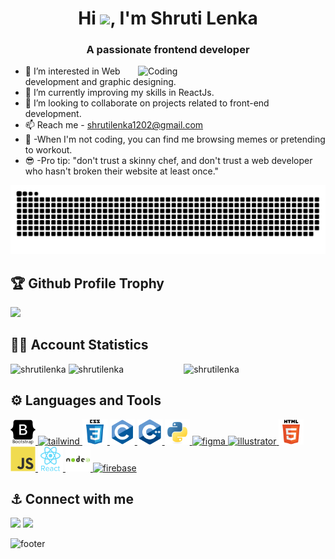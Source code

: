 <h1 align="center">Hi <img src="https://emojis.slackmojis.com/emojis/images/1531849430/4246/blob-sunglasses.gif?1531849430"width="30"/>, I'm Shruti Lenka</h1>
<h3 align="center">A passionate frontend developer</h3>
<img align="right" alt="Coding" width="300" src="https://media.giphy.com/media/3oKIPnAiaMCws8nOsE/giphy.gif">
<!-- https://media.giphy.com/media/L8K62iTDkzGX6/giphy.gif -->

- 👀 I’m interested in Web development and graphic designing.
- 🌱 I’m currently improving my skills in ReactJs.
- 💞️ I’m looking to collaborate on projects related to front-end development.
- 📫 Reach me - shrutilenka1202@gmail.com
- 🍵 -When I'm not coding, you can find me browsing memes or pretending to workout.
- 😎 -Pro tip: "don't trust a skinny chef, and don't trust a web developer who hasn't broken their website at least once."

![𝙶𝚒𝚝𝚑𝚞𝚋 𝙲𝚘𝚗𝚝𝚛𝚒𝚋𝚞𝚝𝚒𝚘𝚗 𝙶𝚛𝚊𝚙𝚑](https://raw.githubusercontent.com/Platane/snk/output/github-contribution-grid-snake.svg)

<!--Start here-->
<h2>🏆 Github Profile Trophy</h2>
<a href="https://github.com/ryo-ma/github-profile-trophy">
  <img height="200" src="https://github-profile-trophy.vercel.app/?username=shrutilenka&column=8&row=1&theme=monokai&no-frame=true"/>
</a>
<!--End here-->

<!-- GitHub Stats  Start here -->
<h2>👩‍💻 Account Statistics</h2>

<!-- <p><img src="https://github-readme-stats.vercel.app/api?username=shrutilenka&show_icons=true&theme=dracula&count_private=true)](https://github.com/anuraghazra/github-readme-stats" alt="GitHub stats" align="left"></p> -->
 <img width="45%" align="right" src="https://github-readme-stats.vercel.app/api/top-langs?username=shrutilenka&show_icons=true&locale=en&theme=gotham" alt="shrutilenka" />
 <img width="50%" src="https://github-readme-stats.vercel.app/api?username=shrutilenka&show_icons=true&locale=en&theme=gotham" alt="shrutilenka" />
 <img width="50%" src="https://github-readme-streak-stats.herokuapp.com/?user=shrutilenka&theme=gotham" alt="shrutilenka" />   
<!-- End here -->

<!-- starts here -->

<!-- ### 📊 Most Used Language  -->
<!-- <p><img src="https://github-readme-stats.vercel.app/api/top-langs?username=shrutilenka&show_icons=true&locale=en&layout=compact&theme=tokyonight" alt="shrutilenka" /></p> -->
 
<!-- ends here -->

<!-- Start Here   -->

<!--  ### 👩‍💻 Languages and Tools

<code><img height="40" width="40" src="https://raw.githubusercontent.com/github/explore/80688e429a7d4ef2fca1e82350fe8e3517d3494d/topics/python/python.png"></code>
<code><img height="40" width="40" src="https://www.naveedashfaq.me/img/c++.png"></code>
<code><img height="40" width="40" src="https://cdn.iconscout.com/icon/free/png-512/c-programming-569564.png"></code>
<code><img height="40" width="40" src="https://raw.githubusercontent.com/github/explore/80688e429a7d4ef2fca1e82350fe8e3517d3494d/topics/html/html.png"></code>
<code><img height="40" width="40" src="https://raw.githubusercontent.com/github/explore/80688e429a7d4ef2fca1e82350fe8e3517d3494d/topics/javascript/javascript.png"></code>
 -->


<!-- End here -->

<!--  ### GitHub Gists List Start here 

<details>
  <summary> 📈 &nbsp; <i>My  Gists List Card</i></summary>
  
  [![My Gists List Card]( https://gists-readme.yizack.com/api?user={shrutilenka})]

</details> -->

<!-- End here -->

<!-- End here -->

<!--  Start here  -->
<!-- 
 ### 📈 GitHub Streaks 
 
<details>
  <summary>  &nbsp; <i>here</i></summary>
  
  [![GitHub Streak](https://github-readme-streak-stats.herokuapp.com/?user=shrutilenka&theme=gotham)](https://git.io/streak-stats)

    <img width="50%" src="https://github-readme-streak-stats.herokuapp.com/?user=shrutilenka&theme=gotham" alt="shrutilenka" />
 
</details>  -->

<!-- End here -->

<!-- starts here -->
<h2>⚙️ Languages and Tools</h2>
<!--  -->
<p align="left"> 
<a href="https://getbootstrap.com" target="_blank" rel="noreferrer"> <img src="https://raw.githubusercontent.com/devicons/devicon/master/icons/bootstrap/bootstrap-plain-wordmark.svg" alt="bootstrap" width="40" height="40"/> </a>
   <a href="https://tailwindcss.com/" target="_blank" rel="noreferrer"> <img src="https://www.vectorlogo.zone/logos/tailwindcss/tailwindcss-icon.svg" alt="tailwind" width="40" height="40"/> </a> 
  <a href="https://www.w3schools.com/css/" target="_blank" rel="noreferrer"> <img src="https://raw.githubusercontent.com/devicons/devicon/master/icons/css3/css3-original-wordmark.svg" alt="css3" width="40" height="40"/> </a>
<!--    -->
<a href="https://www.cprogramming.com/" target="_blank" rel="noreferrer"> <img src="https://raw.githubusercontent.com/devicons/devicon/master/icons/c/c-original.svg" alt="c" width="40" height="40"/> </a>
 <a href="https://www.w3schools.com/cpp/" target="_blank" rel="noreferrer"> <img src="https://raw.githubusercontent.com/devicons/devicon/master/icons/cplusplus/cplusplus-original.svg" alt="cplusplus" width="40" height="40"/> </a>
 <a href="https://www.python.org" target="_blank" rel="noreferrer"> <img src="https://raw.githubusercontent.com/devicons/devicon/master/icons/python/python-original.svg" alt="python" width="40" height="40"/> </a> 
<!--    -->
 <a href="https://www.figma.com/" target="_blank" rel="noreferrer"> <img src="https://www.vectorlogo.zone/logos/figma/figma-icon.svg" alt="figma" width="40" height="40"/> </a>
   <a href="https://www.adobe.com/in/products/illustrator.html" target="_blank" rel="noreferrer"> <img src="https://www.vectorlogo.zone/logos/adobe_illustrator/adobe_illustrator-icon.svg" alt="illustrator" width="40" height="40"/>
<!--    -->
<a href="https://www.w3.org/html/" target="_blank" rel="noreferrer"> <img src="https://raw.githubusercontent.com/devicons/devicon/master/icons/html5/html5-original-wordmark.svg" alt="html5" width="40" height="40"/> </a>    
<a href="https://developer.mozilla.org/en-US/docs/Web/JavaScript" target="_blank" rel="noreferrer"> <img src="https://raw.githubusercontent.com/devicons/devicon/master/icons/javascript/javascript-original.svg" alt="javascript" width="40" height="40"/> </a> 
<a href="https://reactjs.org/" target="_blank" rel="noreferrer"> <img src="https://raw.githubusercontent.com/devicons/devicon/master/icons/react/react-original-wordmark.svg" alt="react" width="40" height="40"/> </a> 
<!-- <a href="https://nextjs.org/" target="_blank" rel="noreferrer"> <img src="https://cdn.worldvectorlogo.com/logos/nextjs-2.svg" alt="nextjs" width="40" height="40"/> </a>
<!--    --> 
<a href="https://nodejs.org" target="_blank" rel="noreferrer"> <img src="https://raw.githubusercontent.com/devicons/devicon/master/icons/nodejs/nodejs-original-wordmark.svg" alt="nodejs" width="40" height="40"/> </a>
<a href="https://firebase.google.com/" target="_blank" rel="noreferrer"> <img src="https://www.vectorlogo.zone/logos/firebase/firebase-icon.svg" alt="firebase" width="40" height="40"/> </a> 
<!-- <a href="https://www.mongodb.com/" target="_blank" rel="noreferrer"> <img src="https://raw.githubusercontent.com/devicons/devicon/master/icons/mongodb/mongodb-original-wordmark.svg" alt="mongodb" width="40" height="40"/> </a>
<a href="https://www.mysql.com/" target="_blank" rel="noreferrer"> <img src="https://raw.githubusercontent.com/devicons/devicon/master/icons/mysql/mysql-original-wordmark.svg" alt="mysql" width="40" height="40"/> </a>  -->
<!-- <a href="https://postman.com" target="_blank" rel="noreferrer"> <img src="https://www.vectorlogo.zone/logos/getpostman/getpostman-icon.svg" alt="postman" width="40" height="40"/> </a>
<a href="https://redux.js.org" target="_blank" rel="noreferrer"> <img src="https://raw.githubusercontent.com/devicons/devicon/master/icons/redux/redux-original.svg" alt="redux" width="40" height="40"/> </a> -->
<!--    -->
<!-- <a href="https://git-scm.com/" target="_blank" rel="noreferrer"> <img src="https://www.vectorlogo.zone/logos/git-scm/git-scm-icon.svg" alt="git" width="40" height="40"/> </a>
<!-- ends here -->

<!-- starts here -->
  
<h2>⚓ Connect with me</h2>

<a href="https://www.behance.net/shrutilenka" target="_blank"><img src="https://img.shields.io/badge/Behance-0054F7?style=for-the-badge&logo=behance&logoColor=white"/><a>
<a href="https://www.linkedin.com/in/shruti-lenka-44bb42232/" target="_blank"><img src="https://img.shields.io/badge/LinkedIn-0077B5?style=for-the-badge&logo=linkedin&logoColor=white"/><a>
<!-- <a href="http://example.com/" target="_blank"><img src="https://img.shields.io/badge/Gmail-D14836?style=for-the-badge&logo=gmail&logoColor=white"/><a> -->

 
<!-- ends here -->
<!--  -->
![footer](https://cloud-lfiu270y0-hack-club-bot.vercel.app/0footer.png)

 <!-- [![Linkedin: shruti](https://img.shields.io/badge/-shruti-blue?style=flat-square&logo=Linkedin&logoColor=white&link=www.linkedin.com/in/shruti-lenka-44bb42232)](www.linkedin.com/in/shruti-lenka-44bb42232)
![GitHub followers](https://img.shields.io/github/followers/shrutilenka?label=Follow&style=social)
[![website](https://img.shields.io/badge/Website-46a2f1.svg?&style=flat-square&logo=Google-Chrome&logoColor=white&link=https://anmolsingh.me/)](https://anmolsingh.me/)
[!gmail](https://img.shields.io/badge/Gmail-D14836?style=for-the-badge&logo=gmail&logoColor=white)
 -->
<!---
shrutilenka/shrutilenka is a ✨ special ✨ repository because its `README.md` (this file) appears on your GitHub profile.
You can click the Preview link to take a look at your changes.
--->

